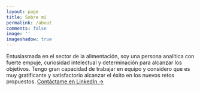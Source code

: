```yaml
---
layout: page
title: Sobre mí
permalink: /about
comments: false
image: ''
imageshadow: true
---
```


Entusiasmada en el sector de la alimentación, soy una persona analítica con fuerte empuje, curiosidad intelectual y determinación para alcanzar los objetivos. Tengo gran capacidad de trabajar en equipo y considero que es muy gratificante y satisfactorio alcanzar el éxito en los nuevos retos propuestos.
<a target="_blank" href="https://www.linkedin.com/in/ana-gim%C3%A9nez-l%C3%B3pez/" class="btn btn-dark"> Contáctame en LinkedIn &rarr;</a>

